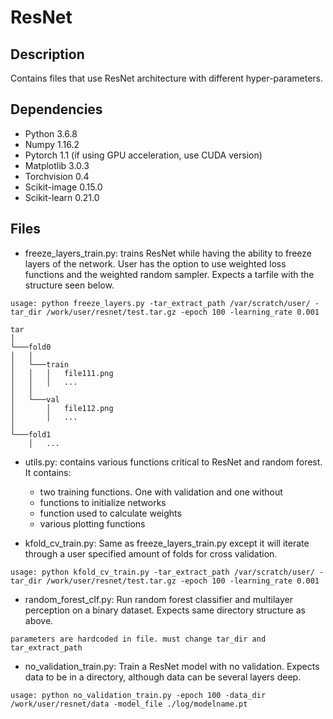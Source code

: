# ResNet

## Description
Contains files that use ResNet architecture with different hyper-parameters.

## Dependencies
* Python 3.6.8
* Numpy 1.16.2
* Pytorch 1.1 (if using GPU acceleration, use CUDA version)
* Matplotlib 3.0.3
* Torchvision 0.4
* Scikit-image 0.15.0
* Scikit-learn 0.21.0

## Files
* freeze_layers_train.py: trains ResNet while having the ability to freeze layers of the network. User has the option to use weighted loss functions and the weighted random sampler. Expects a tarfile with the structure seen below.
```
usage: python freeze_layers.py -tar_extract_path /var/scratch/user/ -tar_dir /work/user/resnet/test.tar.gz -epoch 100 -learning_rate 0.001  
```
```
tar
│
└───fold0
│   │
│   └───train
│   │   │   file111.png
│   │   │   ...
│   │
│   └───val
│       │   file112.png
│       │   ...
│
└───fold1
    │   ...
```

* utils.py: contains various functions critical to ResNet and random forest. It contains:
  * two training functions. One with validation and one without
  * functions to initialize networks
  * function used to calculate weights
  * various plotting functions 

* kfold_cv_train.py: Same as freeze_layers_train.py except it will iterate through a user specified amount of folds for cross validation.
```
usage: python kfold_cv_train.py -tar_extract_path /var/scratch/user/ -tar_dir /work/user/resnet/test.tar.gz -epoch 100 -learning_rate 0.001 
```

* random_forest_clf.py: Run random forest classifier and multilayer perception on a binary dataset. Expects same directory structure as above.
```
parameters are hardcoded in file. must change tar_dir and tar_extract_path
```

* no_validation_train.py: Train a ResNet model with no validation. Expects data to be in a directory, although data can be several layers deep.
```
usage: python no_validation_train.py -epoch 100 -data_dir /work/user/resnet/data -model_file ./log/modelname.pt
```